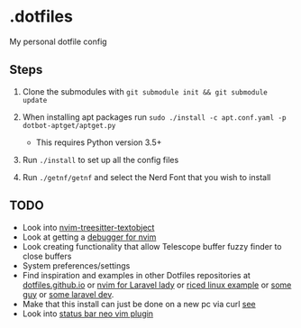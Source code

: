 # .dotfiles

My personal dotfile config

## Steps
1. Clone the submodules with `git submodule init && git submodule update`

2. When installing apt packages run `sudo ./install -c apt.conf.yaml -p dotbot-aptget/aptget.py`
    - This requires Python version 3.5+

3. Run `./install` to set up all the config files

4. Run `./getnf/getnf` and select the Nerd Font that you wish to install

## TODO

- Look into [nvim-treesitter-textobject](https://github.com/nvim-treesitter/nvim-treesitter-textobjects)
- Look at getting a [ debugger for nvim ](https://github.com/mfussenegger/nvim-dap)
- Look creating functionality that allow Telescope buffer fuzzy finder to close buffers
- System preferences/settings
- Find inspiration and examples in other Dotfiles repositories at [dotfiles.github.io](https://dotfiles.github.io/) or [nvim for Laravel lady](https://github.com/jessarcher/dotfiles) or [riced linux example](https://github.com/Amitabha37377/Awful-DOTS/tree/master) or [some guy](https://github.com/yutkat/dotfiles/tree/main) or [some laravel dev](https://github.com/shxfee/dotfiles/tree/master).
- Make that this install can just be done on a new pc via curl [see](https://github.com/nickjj/dotfiles)
- Look into [status bar neo vim plugin](https://github.com/luukvbaal/statuscol.nvim)
